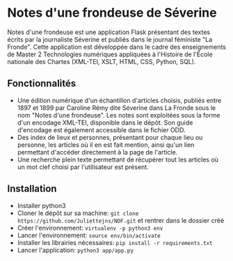 # Notes d'une frondeuse de Séverine
Notes d'une frondeuse est une application Flask présentant des textes écrits par la journaliste Séverine et publiés dans le journal féministe "La Fronde". Cette application est développée dans le cadre des enseignements de Master 2 Technologies numériques appliquées à l'Histoire de l'École nationale des Chartes (XML-TEI, XSLT, HTML, CSS, Python, SQL).

## Fonctionnalités
  - Une édition numérique d'un échantillon d'articles choisis, publiés entre 1897 et 1899 par Caroline Rémy dite Séverine dans La Fronde sous le nom "Notes d'une frondeuse". Les notes sont exploitées sous la forme d'un encodage XML-TEI, disponible dans le dépôt. Son guide d'encodage est également accessible dans le fichier ODD.
  - Des index de lieux et personnes, présentant pour chaque lieu ou personne, les articles où il en est fait mention, ainsi qu'un lien permettant d'accéder directement à la page de l'article.
  - Une recherche plein texte permettant de récupérer tout les articles où un mot clef choisi par l'utilisateur est présent.

## Installation
  - Installer python3
  - Cloner le dépôt sur sa machine: ```git clone https://github.com/Juliettejns/NDF.git``` et rentrer dans le dossier créé
  - Créer l'environnement: ```virtualenv -p python3 env```
  - Lancer l'environnement: ```source env/bin/activate```
  - Installer les librairies nécessaires: ```pip install -r requirements.txt```
  - Lancer l'application: ```python3 app/app.py```
